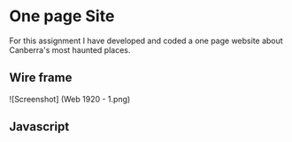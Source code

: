 # One page Site 
For this assignment I have developed and coded a one page website about Canberra's most haunted places. 

## Wire frame
![Screenshot] (Web 1920 - 1.png) 

## Javascript
